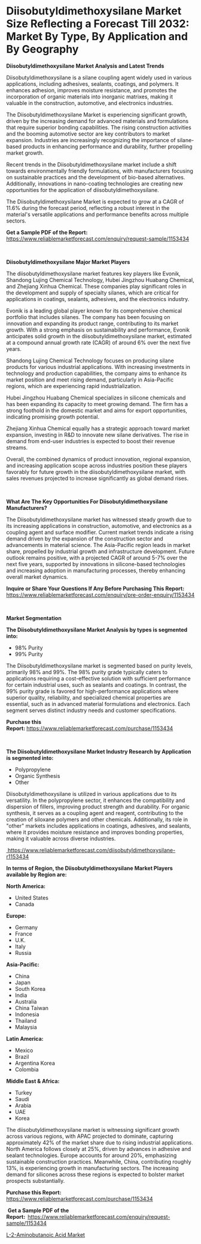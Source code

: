 <p><h1>Diisobutyldimethoxysilane Market Size Reflecting a Forecast Till 2032: Market By Type, By Application and By Geography</h1></p><p><strong>Diisobutyldimethoxysilane Market Analysis and Latest Trends</strong></p>
<p><p>Diisobutyldimethoxysilane is a silane coupling agent widely used in various applications, including adhesives, sealants, coatings, and polymers. It enhances adhesion, improves moisture resistance, and promotes the incorporation of organic materials into inorganic matrixes, making it valuable in the construction, automotive, and electronics industries.</p><p>The Diisobutyldimethoxysilane Market is experiencing significant growth, driven by the increasing demand for advanced materials and formulations that require superior bonding capabilities. The rising construction activities and the booming automotive sector are key contributors to market expansion. Industries are increasingly recognizing the importance of silane-based products in enhancing performance and durability, further propelling market growth.</p><p>Recent trends in the Diisobutyldimethoxysilane market include a shift towards environmentally friendly formulations, with manufacturers focusing on sustainable practices and the development of bio-based alternatives. Additionally, innovations in nano-coating technologies are creating new opportunities for the application of diisobutyldimethoxysilane.</p><p>The Diisobutyldimethoxysilane Market is expected to grow at a CAGR of 11.6% during the forecast period, reflecting a robust interest in the material's versatile applications and performance benefits across multiple sectors.</p></p>
<p><strong>Get a Sample PDF of the Report:&nbsp;</strong> <a href="https://www.reliablemarketforecast.com/enquiry/request-sample/1153434?utm_campaign=1893&utm_medium=2&utm_source=Github&utm_content=ia&utm_term=05022025&utm_id=diisobutyldimethoxysilane">https://www.reliablemarketforecast.com/enquiry/request-sample/1153434</a></p>
<p>&nbsp;</p>
<p><strong>Diisobutyldimethoxysilane Major Market Players</strong></p>
<p><p>The diisobutyldimethoxysilane market features key players like Evonik, Shandong Lujing Chemical Technology, Hubei Jingzhou Huabang Chemical, and Zhejiang Xinhua Chemical. These companies play significant roles in the development and supply of specialty silanes, which are critical for applications in coatings, sealants, adhesives, and the electronics industry.</p><p>Evonik is a leading global player known for its comprehensive chemical portfolio that includes silanes. The company has been focusing on innovation and expanding its product range, contributing to its market growth. With a strong emphasis on sustainability and performance, Evonik anticipates solid growth in the diisobutyldimethoxysilane market, estimated at a compound annual growth rate (CAGR) of around 6% over the next five years.</p><p>Shandong Lujing Chemical Technology focuses on producing silane products for various industrial applications. With increasing investments in technology and production capabilities, the company aims to enhance its market position and meet rising demand, particularly in Asia-Pacific regions, which are experiencing rapid industrialization.</p><p>Hubei Jingzhou Huabang Chemical specializes in silicone chemicals and has been expanding its capacity to meet growing demand. The firm has a strong foothold in the domestic market and aims for export opportunities, indicating promising growth potential.</p><p>Zhejiang Xinhua Chemical equally has a strategic approach toward market expansion, investing in R&D to innovate new silane derivatives. The rise in demand from end-user industries is expected to boost their revenue streams.</p><p>Overall, the combined dynamics of product innovation, regional expansion, and increasing application scope across industries position these players favorably for future growth in the diisobutyldimethoxysilane market, with sales revenues projected to increase significantly as global demand rises.</p></p>
<p>&nbsp;</p>
<p><strong>What Are The Key Opportunities For Diisobutyldimethoxysilane Manufacturers?</strong></p>
<p><p>The Diisobutyldimethoxysilane market has witnessed steady growth due to its increasing applications in construction, automotive, and electronics as a coupling agent and surface modifier. Current market trends indicate a rising demand driven by the expansion of the construction sector and advancements in material science. The Asia-Pacific region leads in market share, propelled by industrial growth and infrastructure development. Future outlook remains positive, with a projected CAGR of around 5-7% over the next five years, supported by innovations in silicone-based technologies and increasing adoption in manufacturing processes, thereby enhancing overall market dynamics.</p></p>
<p><strong>Inquire or Share Your Questions If Any Before Purchasing This Report:</strong> <a href="https://www.reliablemarketforecast.com/enquiry/pre-order-enquiry/1153434?utm_campaign=1893&utm_medium=2&utm_source=Github&utm_content=ia&utm_term=05022025&utm_id=diisobutyldimethoxysilane">https://www.reliablemarketforecast.com/enquiry/pre-order-enquiry/1153434</a></p>
<p>&nbsp;</p>
<p><strong>Market Segmentation</strong></p>
<p><strong>The Diisobutyldimethoxysilane Market Analysis by types is segmented into:</strong></p>
<p><ul><li>98% Purity</li><li>99% Purity</li></ul></p>
<p><p>The Diisobutyldimethoxysilane market is segmented based on purity levels, primarily 98% and 99%. The 98% purity grade typically caters to applications requiring a cost-effective solution with sufficient performance for certain industrial uses, such as sealants and coatings. In contrast, the 99% purity grade is favored for high-performance applications where superior quality, reliability, and specialized chemical properties are essential, such as in advanced material formulations and electronics. Each segment serves distinct industry needs and customer specifications.</p></p>
<p><strong>Purchase this Report:&nbsp;</strong><a href="https://www.reliablemarketforecast.com/purchase/1153434?utm_campaign=1893&utm_medium=2&utm_source=Github&utm_content=ia&utm_term=05022025&utm_id=diisobutyldimethoxysilane">https://www.reliablemarketforecast.com/purchase/1153434</a></p>
<p>&nbsp;</p>
<p><strong>The Diisobutyldimethoxysilane Market Industry Research by Application is segmented into:</strong></p>
<p><ul><li>Polypropylene</li><li>Organic Synthesis</li><li>Other</li></ul></p>
<p><p>Diisobutyldimethoxysilane is utilized in various applications due to its versatility. In the polypropylene sector, it enhances the compatibility and dispersion of fillers, improving product strength and durability. For organic synthesis, it serves as a coupling agent and reagent, contributing to the creation of siloxane polymers and other chemicals. Additionally, its role in "other" markets includes applications in coatings, adhesives, and sealants, where it provides moisture resistance and improves bonding properties, making it valuable across diverse industries.</p></p>
<p><a href="https://www.reliablemarketforecast.com/diisobutyldimethoxysilane-r1153434?utm_campaign=1893&utm_medium=2&utm_source=Github&utm_content=ia&utm_term=05022025&utm_id=diisobutyldimethoxysilane">&nbsp;https://www.reliablemarketforecast.com/diisobutyldimethoxysilane-r1153434</a></p>
<p><strong>In terms of Region, the Diisobutyldimethoxysilane Market Players available by Region are:</strong></p>
<p>
    <p> <strong> North America: </strong>
        <ul>
            <li>United States</li>
            <li>Canada</li>
        </ul>
        </p> 
    <p> <strong> Europe: </strong>
        <ul>
            <li>Germany</li>
            <li>France</li>
            <li>U.K.</li>
            <li>Italy</li>
            <li>Russia</li>
        </ul>
        </p> 
    <p> <strong> Asia-Pacific: </strong>
        <ul>
            <li>China</li>
            <li>Japan</li>
            <li>South Korea</li>
            <li>India</li>
            <li>Australia</li>
            <li>China Taiwan</li>
            <li>Indonesia</li>
            <li>Thailand</li>
            <li>Malaysia</li>
        </ul>
        </p> 
    <p> <strong> Latin America: </strong>
        <ul>
            <li>Mexico</li>
            <li>Brazil</li>
            <li>Argentina Korea</li>
            <li>Colombia</li>
        </ul>
        </p> 
    <p> <strong> Middle East & Africa: </strong>
        <ul>
            <li>Turkey</li>
            <li>Saudi</li>
            <li>Arabia</li>
            <li>UAE</li>
            <li>Korea</li>
        </ul>
    </p>
    </p>
<p><p>The diisobutyldimethoxysilane market is witnessing significant growth across various regions, with APAC projected to dominate, capturing approximately 42% of the market share due to rising industrial applications. North America follows closely at 25%, driven by advances in adhesive and sealant technologies. Europe accounts for around 20%, emphasizing sustainable construction practices. Meanwhile, China, contributing roughly 13%, is experiencing growth in manufacturing sectors. The increasing demand for silicones across these regions is expected to bolster market prospects substantially.</p></p>
<p><strong>Purchase this Report: </strong><a href="https://www.reliablemarketforecast.com/purchase/1153434?utm_campaign=1893&utm_medium=2&utm_source=Github&utm_content=ia&utm_term=05022025&utm_id=diisobutyldimethoxysilane">https://www.reliablemarketforecast.com/purchase/1153434</a></p>
<p>&nbsp;<strong>Get a Sample PDF of the Report:&nbsp;&nbsp;</strong><a href="https://www.reliablemarketforecast.com/enquiry/request-sample/1153434?utm_campaign=1893&utm_medium=2&utm_source=Github&utm_content=ia&utm_term=05022025&utm_id=diisobutyldimethoxysilane">https://www.reliablemarketforecast.com/enquiry/request-sample/1153434</a></p>
<p><strong></strong></p>
<p><p><a href="https://github.com/PeterParrish5/Market-Research-Report-List-7/blob/main/l-2-aminobutanoic-acid-market.md?utm_campaign=1893&utm_medium=2&utm_source=Github&utm_content=ia&utm_term=05022025&utm_id=diisobutyldimethoxysilane">L-2-Aminobutanoic Acid Market</a></p></p>